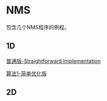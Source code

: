 # NMS

包含几个NMS程序的例程。

## 1D

[普通版-Straightforward Implementation](nms-1d-0.cpp)

[算法1-简单优化版](nms-1d-1.cpp)

## 2D
